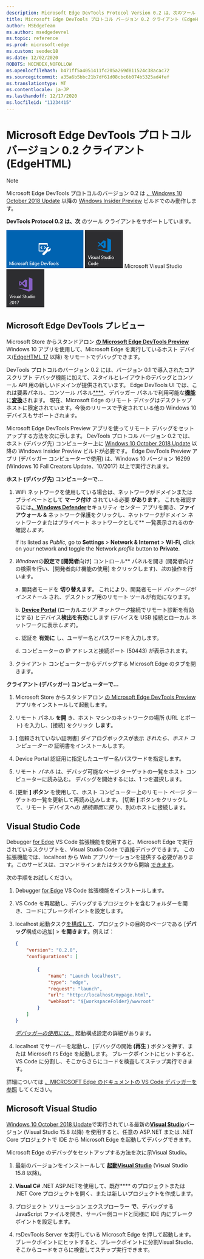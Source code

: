 ```yaml
---
description: Microsoft Edge DevTools Protocol Version 0.2 は、次のツール クライアントをサポートしています。
title: Microsoft Edge DevTools プロトコル バージョン 0.2 クライアント (EdgeHTML)
author: MSEdgeTeam
ms.author: msedgedevrel
ms.topic: reference
ms.prod: microsoft-edge
ms.custom: seodec18
ms.date: 12/02/2020
ROBOTS: NOINDEX,NOFOLLOW
ms.openlocfilehash: b471ff5a4051411fc205a269d811524c38acac72
ms.sourcegitcommit: a35a6b5bbc21b7df61d08cbc6b074b5325ad4fef
ms.translationtype: MT
ms.contentlocale: ja-JP
ms.lasthandoff: 12/17/2020
ms.locfileid: "11234415"
---
```

# Microsoft Edge DevTools プロトコル バージョン 0.2 クライアント (EdgeHTML)  

> [!NOTE]
> Microsoft Edge DevTools プロトコルのバージョン 0.2 は [、Windows 10 October 2018 Update](/windows/uwp/whats-new/windows-10-build-17763) 以降の [Windows Insider Preview](https://insider.windows.com/en-us/getting-started/) ビルドでのみ動作します。  

**DevTools Protocol 0.2 は、次** のツール クライアントをサポートしています。

[ ![ Microsoft Edge DevTools Preview](../media/microsoft-edge-devtools.png)](#microsoft-edge-devtools-preview) [ ![ Visual Studio Code](../media/visual-studio-code.png)](#visual-studio-code) Microsoft Visual Studio [ ![ 15.8](../media/visual-studio-2017.png)](#microsoft-visual-studio)

## Microsoft Edge DevTools プレビュー

Microsoft Store からスタンドアロン [**の Microsoft Edge DevTools Preview**](https://www.microsoft.com/store/p/microsoft-edge-devtools-preview/9mzbfrmz0mnj?activetab=pivot%3aoverviewtab) Windows 10 アプリを使用して、Microsoft Edge を実行しているホスト デバイス[(EdgeHTML 17](../../dev-guide/index.md) 以降) をリモートでデバッグできます。

DevTools プロトコルのバージョン 0.2 には、バージョン 0.1 で導入されたコア スクリプト デバッグ機能に加えて、スタイルとレイアウトのデバッグとコンソール API 用の新しいドメインが提供されています。 Edge DevTools UI では、これは要素パネル、コンソール パネル[****](../../devtools-guide/elements.md)、デバッガー パネルで利用可能な[**機能**](../../devtools-guide/console.md)に[**変換**](../../devtools-guide/debugger.md)されます。 現在、Microsoft Edge のリモート デバッグはデスクトップ ホストに限定されています。今後のリリースで予定されている他の Windows 10 デバイスもサポートされます。

Microsoft Edge DevTools Preview アプリを使ってリモート デバッグをセットアップする方法を次に示します。 DevTools プロトコル バージョン 0.2 では、ホスト (デバッグ先) コンピューター上に [Windows 10 October 2018 Update](/windows/uwp/whats-new/windows-10-build-17763) 以降の Windows Insider Preview ビルドが必要です。 Edge DevTools Preview アプリ (デバッガー コンピューターで使用) は、Windows 10 バージョン 16299 (Windows 10 Fall Creators Update、10/2017) 以上で実行されます。

**ホスト (デバッグ先) コンピューターで...**

1. WiFi ネットワークを使用している場合は、ネットワークがドメインまたはプライベートとして **マーク付け** されている必要 **があります**。 これを確認するには[**、Windows Defender**](/windows/security/threat-protection/windows-defender-security-center/windows-defender-security-center)セキュリティ センター アプリを開き、**ファイアウォール &** ネットワーク保護をクリックし、ネットワークがドメイン ネットワークまたはプライベート ネットワークとして** 一覧表示されるのか確認*します。* 

    If its listed as *Public,* go to **Settings**  >  **Network & Internet**  >  **Wi-Fi,** click on your network and toggle the Network *profile* button to **Private**.

2. *Windows*の**設定で [開発者**向け] コントロール** パネルを開き (開発者向けの検索を行い、[開発者向け機能の使用] をクリックします)、*次*の操作を行います。 

    a.  開発者モードを **切り替えます**。 これにより、開発者モード *パッケージがインストール* され、デスクトップ用のリモート ツールが有効になります。

    b.  [**Device Portal**](/windows/uwp/debug-test-perf/device-portal) (ローカル*エリア ネットワーク*接続でリモート診断を有効にする) とデバイス**検出を有効**にします (デバイスを USB 接続とローカル ネットワークに表示*します*)。

    c.  認証を **有効に** し、ユーザー名とパスワードを入力します。

    d.  コンピューターの IP アドレスと接続ポート (50443) が表示されます。

3. クライアント コンピューターからデバッグする Microsoft Edge のタブを開きます。

**クライアント (デバッガー) コンピューターで...**

1.  Microsoft Store からスタンドアロン [の Microsoft Edge DevTools Preview](https://www.microsoft.com/store/p/microsoft-edge-devtools-preview/9mzbfrmz0mnj?activetab=pivot%3aoverviewtab) アプリをインストールして起動します。

2. リモート パネル **を開** き、ホスト マシンのネットワークの場所 (URL とポート) を入力し、[接続] をクリック **します**。

3. **[** 信頼されていない証明書] ダイアログボックスが表示 *されたら、ホスト コンピューターの* 証明書をインストールします。

4. Device Portal 認証用に指定したユーザー名/パスワードを指定します。

5. リモート *パネル* は、デバッグ可能なページ ターゲットの一覧をホスト コンピューターに読み込む。 デバッグを開始するには、1 つを選択します。

6. [更新 **] ボタン** を使用して、ホスト コンピューター上のリモート ページ ターゲットの一覧を更新して再読み込みします。 [切断 **]** ボタンをクリックして、リモート デバイスへの *接続画面に戻* り、別のホストに接続します。

## Visual Studio Code

Debugger [for Edge](https://marketplace.visualstudio.com/items?itemName=msjsdiag.debugger-for-edge) VS Code 拡張機能を使用すると、Microsoft Edge で実行されているスクリプトを、Visual Studio Code で直接デバッグできます。 この拡張機能では、localhost から Web アプリケーションを提供する必要があります。このサービスは、コマンドラインまたはタスクから開始 [できます](https://code.visualstudio.com/docs/editor/tasks)。

次の手順をお試しください。

1. Debugger [for Edge](https://marketplace.visualstudio.com/items?itemName=msjsdiag.debugger-for-edge) VS Code 拡張機能をインストールします。

2. VS Code を再起動し、デバッグするプロジェクトを含むフォルダーを開き、コードにブレークポイントを設定します。

3. localhost 起動タスク[を構成して](https://code.visualstudio.com/docs/editor/debugging#_launch-configurations)、プロジェクトの目的のページである [**デバッグ**構成の追加]  >  **を開きます**。例えば：

    ```json
    {
        "version": "0.2.0",
        "configurations": [

            {
                "name": "Launch localhost",
                "type": "edge",
                "request": "launch",
                "url": "http://localhost/mypage.html",
                "webRoot": "${workspaceFolder}/wwwroot"
            }
        ]
    }
    ```

    [*デバッガーの使用には、*](https://github.com/Microsoft/vscode-edge-debug2#using-the-debugger) 起動構成設定の詳細があります。 

4. localhost でサーバーを起動し、[デバッグの開始 **(再生** ) ボタンを押す、または Microsoft `F5` Edge を起動します。 ブレークポイントにヒットすると、VS Code に分割し、そこからさらにコードを検査してステップ実行できます。

詳細については [、MICROSOFT Edge のドキュメントの VS Code デバッガーを参照](https://github.com/Microsoft/vscode-edge-debug2#----vs-code---debugger-for-microsoft-edge--) してください。

## Microsoft Visual Studio

[Windows 10 October 2018 Update](/windows/uwp/whats-new/windows-10-build-17763)で実行されている最新の[**Visual Studio**](https://www.visualstudio.com)バージョン (Visual Studio 15.8 以降) を使用すると、任意の ASP.NET または .NET Core プロジェクトで IDE から Microsoft Edge を起動してデバッグできます。

Microsoft Edge のデバッグをセットアップする方法を次に示Visual Studio。

1.  最新のバージョンをインストールして [**起動Visual Studio**](https://www.visualstudio.com/) (Visual Studio 15.8 以降)。

2. **Visual C#** .NET ASP.NETを使用して、既存**** のプロジェクトまたは .NET Core プロジェクトを開く、または新しいプロジェクトを作成します。

3. プロジェクト ソリューション エクスプローラー **で**、デバッグする JavaScript ファイルを開き、サーバー側コードと同様に IDE 内にブレークポイントを設定します。

4. `F5`DevTools Server を実行している Microsoft Edge を押して起動します。 ブレークポイントにヒットすると、ブレークポイントに分割Visual Studio、そこからコードをさらに検査してステップ実行できます。
